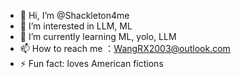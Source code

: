 - 👋 Hi, I’m @Shackleton4me
- 👀 I’m interested in LLM, ML
- 🌱 I’m currently learning ML, yolo, LLM
- 📫 How to reach me ：WangRX2003@outlook.com
- ⚡ Fun fact: loves American fictions

<!---
Shackleton4me/Shackleton4me is a ✨ special ✨ repository because its `README.md` (this file) appears on your GitHub profile.
You can click the Preview link to take a look at your changes.
--->
